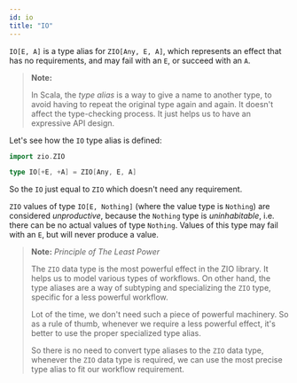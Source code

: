 ```yaml
---
id: io
title: "IO"
---
```


`IO[E, A]` is a type alias for `ZIO[Any, E, A]`, which represents an effect that has no requirements, and may fail with an `E`, or succeed with an `A`.

> **Note:**
>
> In Scala, the _type alias_ is a way to give a name to another type, to avoid having to repeat the original type again and again. It doesn't affect the type-checking process. It just helps us to have an expressive API design.

Let's see how the `IO` type alias is defined:

```scala mdoc:invisible
import zio.ZIO
```

```scala mdoc:silent
type IO[+E, +A] = ZIO[Any, E, A]
```

So the `IO` just equal to `ZIO` which doesn't need any requirement.

`ZIO` values of type `IO[E, Nothing]` (where the value type is `Nothing`) are considered _unproductive_, because the `Nothing` type is _uninhabitable_, i.e. there can be no actual values of type `Nothing`. Values of this type may fail with an `E`, but will never produce a value.

> **Note:** _Principle of The Least Power_
>
> The `ZIO` data type is the most powerful effect in the ZIO library. It helps us to model various types of workflows. On other hand, the type aliases are a way of subtyping and specializing the `ZIO` type, specific for a less powerful workflow. 
>
> Lot of the time, we don't need such a piece of powerful machinery. So as a rule of thumb, whenever we require a less powerful effect, it's better to use the proper specialized type alias.
>
> So there is no need to convert type aliases to the `ZIO` data type, whenever the `ZIO` data type is required, we can use the most precise type alias to fit our workflow requirement.
